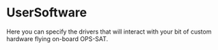 # UserSoftware

Here you can specify the drivers that will interact with your bit of custom hardware flying on-board OPS-SAT.

